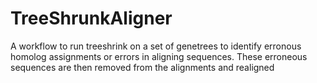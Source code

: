 # TreeShrunkAligner
A workflow to run treeshrink on a set of genetrees to identify erronous homolog assignments or errors in aligning sequences. 
These erroneous sequences are then removed from the alignments and realigned 